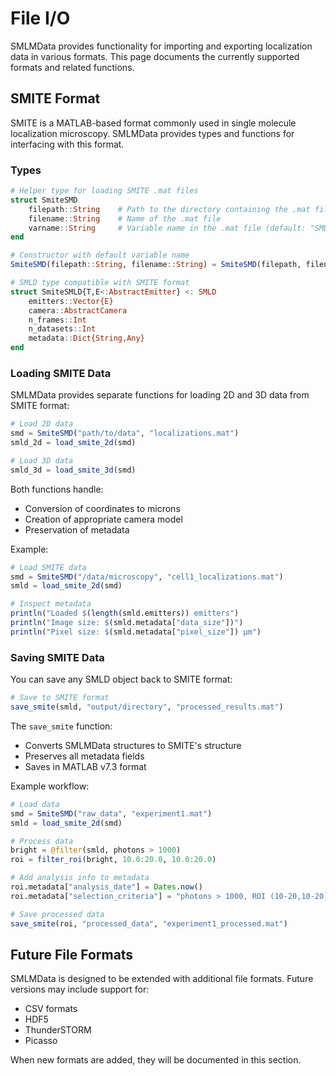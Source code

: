 # File I/O

SMLMData provides functionality for importing and exporting localization data in various formats. This page documents the currently supported formats and related functions.

## SMITE Format

SMITE is a MATLAB-based format commonly used in single molecule localization microscopy. SMLMData provides types and functions for interfacing with this format.

### Types

```julia
# Helper type for loading SMITE .mat files
struct SmiteSMD 
    filepath::String    # Path to the directory containing the .mat file
    filename::String    # Name of the .mat file
    varname::String     # Variable name in the .mat file (default: "SMD")
end

# Constructor with default variable name
SmiteSMD(filepath::String, filename::String) = SmiteSMD(filepath, filename, "SMD")

# SMLD type compatible with SMITE format
struct SmiteSMLD{T,E<:AbstractEmitter} <: SMLD
    emitters::Vector{E}
    camera::AbstractCamera
    n_frames::Int
    n_datasets::Int
    metadata::Dict{String,Any}
end
```

### Loading SMITE Data

SMLMData provides separate functions for loading 2D and 3D data from SMITE format:

```julia
# Load 2D data
smd = SmiteSMD("path/to/data", "localizations.mat")
smld_2d = load_smite_2d(smd)

# Load 3D data
smld_3d = load_smite_3d(smd)
```

Both functions handle:
- Conversion of coordinates to microns
- Creation of appropriate camera model
- Preservation of metadata

Example:

```julia
# Load SMITE data
smd = SmiteSMD("/data/microscopy", "cell1_localizations.mat")
smld = load_smite_2d(smd)

# Inspect metadata
println("Loaded $(length(smld.emitters)) emitters")
println("Image size: $(smld.metadata["data_size"])")
println("Pixel size: $(smld.metadata["pixel_size"]) μm")
```

### Saving SMITE Data

You can save any SMLD object back to SMITE format:

```julia
# Save to SMITE format
save_smite(smld, "output/directory", "processed_results.mat")
```

The `save_smite` function:
- Converts SMLMData structures to SMITE's structure
- Preserves all metadata fields
- Saves in MATLAB v7.3 format

Example workflow:

```julia
# Load data
smd = SmiteSMD("raw_data", "experiment1.mat")
smld = load_smite_2d(smd)

# Process data
bright = @filter(smld, photons > 1000)
roi = filter_roi(bright, 10.0:20.0, 10.0:20.0)

# Add analysis info to metadata
roi.metadata["analysis_date"] = Dates.now()
roi.metadata["selection_criteria"] = "photons > 1000, ROI (10-20,10-20)"

# Save processed data
save_smite(roi, "processed_data", "experiment1_processed.mat")
```

## Future File Formats

SMLMData is designed to be extended with additional file formats. Future versions may include support for:

- CSV formats
- HDF5
- ThunderSTORM
- Picasso

When new formats are added, they will be documented in this section.